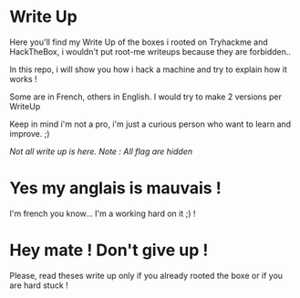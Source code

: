 # Write Up
Here you'll find my Write Up of the boxes i rooted on Tryhackme and HackTheBox, i wouldn't put root-me writeups because they are forbidden..

In this repo, i will show you how i hack a machine and try to explain how it works !

Some are in French, others in English. I would try to make 2 versions per WriteUp

Keep in mind i'm not a pro, i'm just a curious person who want to learn and improve. ;)

*Not all write up is here.*
*Note : All flag are hidden*

# Yes my anglais is mauvais !
I'm french you know... I'm a working hard on it ;) !

# Hey mate ! Don't give up !
Please, read theses write up only if you already rooted the boxe or if you are hard stuck !
